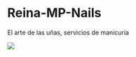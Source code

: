 # Reina-MP-Nails
El arte de las uñas, servicios de manicuria

![](https://github.com/mauromp21/Reina-MP-Nails/blob/main/imagenes/galeria/index/cover.pjg)
